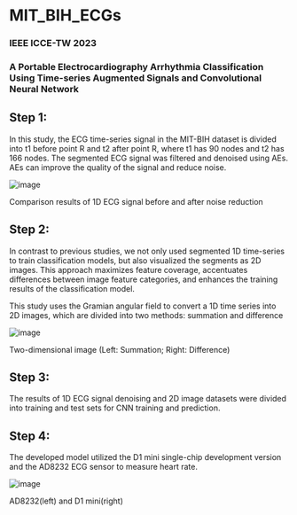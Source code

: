 # MIT_BIH_ECGs
### IEEE ICCE-TW 2023 
### A Portable Electrocardiography Arrhythmia Classification Using Time-series Augmented Signals and Convolutional Neural Network

## Step 1: 
In this study, the ECG time-series signal in the MIT-BIH dataset is divided into t1 before point R and t2 after point R, where t1 has 90 nodes and t2 has 166 nodes. The segmented ECG signal was filtered and denoised using AEs. AEs can improve the quality of the signal and reduce noise. 

![image](https://github.com/tsubasa-k/MIT_BIH_ECGs/assets/61736148/281ebeec-c644-4469-9a2d-230f8c370ff5)

Comparison results of 1D ECG signal before and after noise reduction

## Step 2: 
In contrast to previous studies, we not only used segmented 1D time-series to train classification models, but also visualized the segments as 2D images. 
This approach maximizes feature coverage, accentuates differences between image feature categories, and enhances the training results of the classification model.

This study uses the Gramian angular field to convert a 1D time series into 2D images, which are divided into two methods: summation and difference

![image](https://github.com/tsubasa-k/MIT_BIH_ECGs/assets/61736148/a9b28b83-6196-436f-a38b-0be4afd2d4b0)

Two-dimensional image
 (Left: Summation; Right: Difference)

## Step 3: 
The results of 1D ECG signal denoising and 2D image datasets were divided into training and test sets for CNN training and prediction.

## Step 4: 
The developed model utilized the D1 mini single-chip development version and the AD8232 ECG sensor to measure heart rate.

![image](https://github.com/tsubasa-k/MIT_BIH_ECGs/assets/61736148/90c56fa1-9587-439b-9807-1c103c89a145)

AD8232(left) and D1 mini(right)











